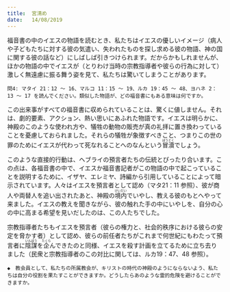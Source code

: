 ```yaml
---
title:  宮清め
date:   14/08/2019
---
```


福音書の中のイエスの物語を読むとき、私たちはイエスの優しいイメージ（病人や子どもたちに対する彼の気遣い、失われたものを探し求める彼の物語、神の国に関する彼の話など）にしばしば引きつけられます。だからかもしれませんが、ほかの物語の中でイエスが（とりわけ当時の宗教指導者や彼らの行為に対して）激しく無遠慮に振る舞う姿を見て、私たちは驚いてしまうことがあります。

`問4: マタイ 21：12 ～ 16、マルコ 11：15 ～ 19、ルカ 19：45 ～ 48、ヨハネ 2：13 ～ 17 を読んでください。類似した物語が、どの福音書にもある意味は何ですか。`

この出来事がすべての福音書に収められていることは、驚くに値しません。それは、劇的要素、アクション、熱い思いにあふれた物語です。イエスは明らかに、神殿のこのような使われ方や、犠牲の動物の販売が真の礼拝に置き換わっていることを憂慮しておられました。それらの犠牲が象徴すべきこと、つまりこの世の罪のためにイエスが代わって死なれることへのなんという<ruby>冒瀆<rt>ぼうとく</rt></ruby>でしょう。

このような直接的行動は、ヘブライの預言者たちの伝統とぴったり合います。この点は、各福音書の中で、イエスか福音書記者がこの物語の中で起こっていることを説明するために、イザヤ、エレミヤ、詩編から引用していることによって暗示されています。人々はイエスを預言者として認め（マタ21：11 参照）、彼が商人や両替人を追い出されたあと、神殿の<ruby>境内<rt>けいだい</rt></ruby>でいやし、教える彼のもとへやって来ました。イエスの教えを聞きながら、彼の触れた手の中にいやしを、自分の心の中に高まる希望を見いだしたのは、この人たちでした。

宗教指導者たちもイエスを預言者（彼らの権力と、社会的秩序における彼らの安定を脅かす者）として認め、彼らの前任者たちがこれまで何世紀にもわたって預言者に<ruby>陰謀<rt>いんぼう</rt></ruby>を<ruby>企<rt>たくら</rt></ruby>んできたのと同様、イエスを殺す計画を立てるために立ち去りました（民衆と宗教指導者のこの対比に関しては、ルカ19：47、48 参照）。

`◆　教会員として、私たちの所属教会が、キリストの時代の神殿のようにならないよう、私たちは自分の役割を果たすことができますか。どうしたらあのような霊的危険を避けることができますか。`